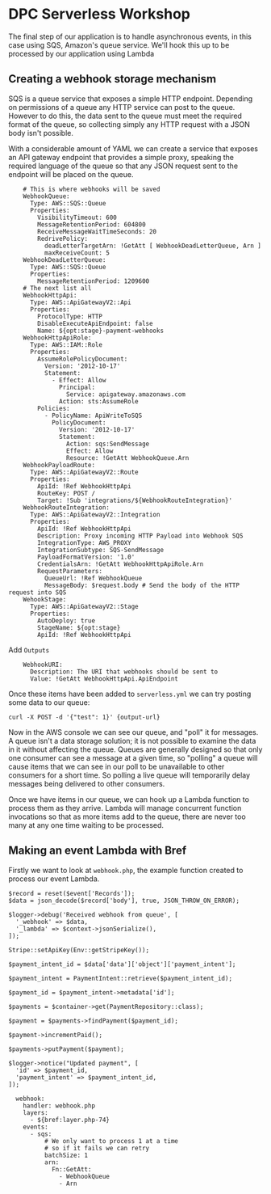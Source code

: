 # DPC Serverless Workshop

The final step of our application is to handle asynchronous events, in this case using SQS, Amazon's queue service. We'll hook this up to be processed by our application using Lambda

## Creating a webhook storage mechanism

SQS is a queue service that exposes a simple HTTP endpoint. Depending
on permissions of a queue any HTTP service can post to the queue.
However to do this, the data sent to the queue must meet the
required format of the queue, so collecting simply any HTTP request
with a JSON body isn't possible.

With a considerable amount of YAML we can create a service that exposes
an API gateway endpoint that provides a simple proxy, speaking the
required language of the queue so that any JSON request sent to the
endpoint will be placed on the queue.

```
    # This is where webhooks will be saved
    WebhookQueue:
      Type: AWS::SQS::Queue
      Properties:
        VisibilityTimeout: 600
        MessageRetentionPeriod: 604800
        ReceiveMessageWaitTimeSeconds: 20
        RedrivePolicy:
          deadLetterTargetArn: !GetAtt [ WebhookDeadLetterQueue, Arn ]
          maxReceiveCount: 5
    WebhookDeadLetterQueue:
      Type: AWS::SQS::Queue
      Properties:
        MessageRetentionPeriod: 1209600
    # The next list all
    WebhookHttpApi:
      Type: AWS::ApiGatewayV2::Api
      Properties:
        ProtocolType: HTTP
        DisableExecuteApiEndpoint: false
        Name: ${opt:stage}-payment-webhooks
    WebhookHttpApiRole:
      Type: AWS::IAM::Role
      Properties:
        AssumeRolePolicyDocument:
          Version: '2012-10-17'
          Statement:
            - Effect: Allow
              Principal:
                Service: apigateway.amazonaws.com
              Action: sts:AssumeRole
        Policies:
          - PolicyName: ApiWriteToSQS
            PolicyDocument:
              Version: '2012-10-17'
              Statement:
                Action: sqs:SendMessage
                Effect: Allow
                Resource: !GetAtt WebhookQueue.Arn
    WebhookPayloadRoute:
      Type: AWS::ApiGatewayV2::Route
      Properties:
        ApiId: !Ref WebhookHttpApi
        RouteKey: POST /
        Target: !Sub 'integrations/${WebhookRouteIntegration}'
    WebhookRouteIntegration:
      Type: AWS::ApiGatewayV2::Integration
      Properties:
        ApiId: !Ref WebhookHttpApi
        Description: Proxy incoming HTTP Payload into Webhook SQS
        IntegrationType: AWS_PROXY
        IntegrationSubtype: SQS-SendMessage
        PayloadFormatVersion: '1.0'
        CredentialsArn: !GetAtt WebhookHttpApiRole.Arn
        RequestParameters:
          QueueUrl: !Ref WebhookQueue
          MessageBody: $request.body # Send the body of the HTTP request into SQS
    WehookStage:
      Type: AWS::ApiGatewayV2::Stage
      Properties:
        AutoDeploy: true
        StageName: ${opt:stage}
        ApiId: !Ref WebhookHttpApi
```

Add `Outputs`

```
    WebhookURI:
      Description: The URI that webhooks should be sent to
      Value: !GetAtt WebhookHttpApi.ApiEndpoint
```

Once these items have been added to `serverless.yml` we can try posting
some data to our queue:

```
curl -X POST -d '{"test": 1}' {output-url}
```

Now in the AWS console we can see our queue, and "poll" it for messages.
A queue isn't a data storage solution; it is not possible to examine the
data in it without affecting the queue. Queues are generally designed so
that only one consumer can see a message at a given time, so "polling" a
queue will cause items that we can see in our poll to be unavailable to
other consumers for a short time. So polling a live queue will
temporarily delay messages being delivered to other consumers.

Once we have items in our queue, we can hook up a Lambda function to
process them as they arrive. Lambda will manage concurrent function
invocations so that as more items add to the queue, there are never
too many at any one time waiting to be processed.

## Making an event Lambda with Bref

Firstly we want to look at `webhook.php`, the example function created
to process our event Lambda.



```
$record = reset($event['Records']);
$data = json_decode($record['body'], true, JSON_THROW_ON_ERROR);

$logger->debug('Received webhook from queue', [
  '_webhook' => $data,
  '_lambda' => $context->jsonSerialize(),
]);

Stripe::setApiKey(Env::getStripeKey());

$payment_intent_id = $data['data']['object']['payment_intent'];

$payment_intent = PaymentIntent::retrieve($payment_intent_id);

$payment_id = $payment_intent->metadata['id'];

$payments = $container->get(PaymentRepository::class);

$payment = $payments->findPayment($payment_id);

$payment->incrementPaid();

$payments->putPayment($payment);

$logger->notice("Updated payment", [
  'id' => $payment_id,
  'payment_intent' => $payment_intent_id,
]);
```

```
  webhook:
    handler: webhook.php
    layers:
      - ${bref:layer.php-74}
    events:
      - sqs:
          # We only want to process 1 at a time
          # so if it fails we can retry
          batchSize: 1
          arn:
            Fn::GetAtt:
              - WebhookQueue
              - Arn
```
